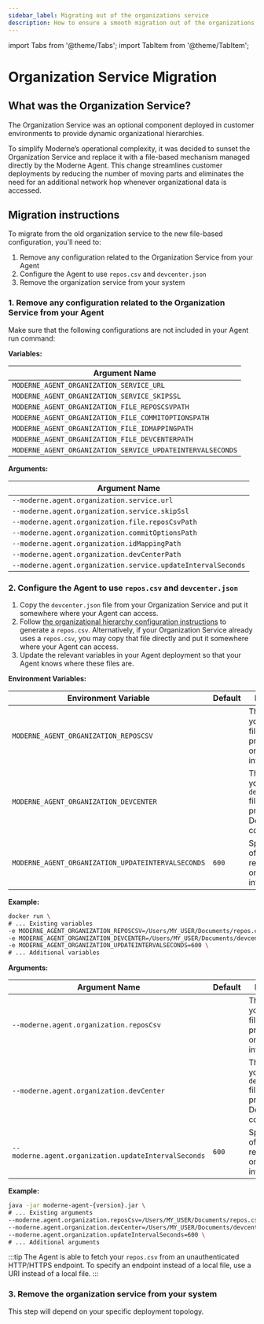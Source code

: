 ```yaml
---
sidebar_label: Migrating out of the organizations service
description: How to ensure a smooth migration out of the organizations service.
---
```


import Tabs from '@theme/Tabs';
import TabItem from '@theme/TabItem';

# Organization Service Migration

## What was the Organization Service?

The Organization Service was an optional component deployed in customer environments to provide dynamic organizational
hierarchies.

To simplify Moderne’s operational complexity, it was decided to sunset the Organization Service and replace it with a
file-based mechanism managed directly by the Moderne Agent. This change streamlines customer deployments by reducing the
number of moving parts and eliminates the need for an additional network hop whenever organizational data is accessed.

## Migration instructions

To migrate from the old organization service to the new file-based configuration, you'll need to:

1. Remove any configuration related to the Organization Service from your Agent
2. Configure the Agent to use `repos.csv` and `devcenter.json`
3. Remove the organization service from your system

### 1. Remove any configuration related to the Organization Service from your Agent

Make sure that the following configurations are not included in your Agent run command:

<Tabs groupId="agent-type">
<TabItem value="oci-container" label="OCI Container">

**Variables:**

| Argument Name                                       |
|-----------------------------------------------------|
| `MODERNE_AGENT_ORGANIZATION_SERVICE_URL`            |
| `MODERNE_AGENT_ORGANIZATION_SERVICE_SKIPSSL`        |
| `MODERNE_AGENT_ORGANIZATION_FILE_REPOSCSVPATH`      | 
| `MODERNE_AGENT_ORGANIZATION_FILE_COMMITOPTIONSPATH` | 
| `MODERNE_AGENT_ORGANIZATION_FILE_IDMAPPINGPATH`     | 
| `MODERNE_AGENT_ORGANIZATION_FILE_DEVCENTERPATH`     | 
| `MODERNE_AGENT_ORGANIZATION_SERVICE_UPDATEINTERVALSECONDS` |

</TabItem>

<TabItem value="executable-jar" label="Executable JAR">

**Arguments:**

| Argument Name                                    |
|--------------------------------------------------|
| `--moderne.agent.organization.service.url`       |
| `--moderne.agent.organization.service.skipSsl`   |
| `--moderne.agent.organization.file.reposCsvPath` | 
| `--moderne.agent.organization.commitOptionsPath` | 
| `--moderne.agent.organization.idMappingPath`     | 
| `--moderne.agent.organization.devCenterPath`     | 
| `--moderne.agent.organization.service.updateIntervalSeconds` |

</TabItem>
</Tabs>

### 2. Configure the Agent to use `repos.csv` and `devcenter.json`

1. Copy the `devcenter.json` file from your Organization Service and put it somewhere where your Agent can access.
2. Follow [the organizational hierarchy configuration instructions](./configure-organizations-hierarchy.md) to generate
   a `repos.csv`. Alternatively, if your Organization Service already uses a `repos.csv`, you may copy that file
   directly and put it somewhere where your Agent can access.
3. Update the relevant variables in your Agent deployment so that your Agent knows where these files are.

<Tabs groupId="agent-type">
<TabItem value="oci-container" label="OCI Container">

**Environment Variables:**

| Environment Variable                                       | Default | Description |
|------------------------------------------------------------|---------|-------------|
| `MODERNE_AGENT_ORGANIZATION_REPOSCSV`                      |         | The path of your `repos.csv` file that provides organization information. |
| `MODERNE_AGENT_ORGANIZATION_DEVCENTER`                     |         | The path of your `devcenter.json` file that provides the DevCenter configurations. |
| `MODERNE_AGENT_ORGANIZATION_UPDATEINTERVALSECONDS` | `600`   | Specifies how often to request your organization information. |

**Example:**

```bash
docker run \
# ... Existing variables
-e MODERNE_AGENT_ORGANIZATION_REPOSCSV=/Users/MY_USER/Documents/repos.csv \
-e MODERNE_AGENT_ORGANIZATION_DEVCENTER=/Users/MY_USER/Documents/devcenter.json \
-e MODERNE_AGENT_ORGANIZATION_UPDATEINTERVALSECONDS=600 \
# ... Additional variables
```

</TabItem>

<TabItem value="executable-jar" label="Executable JAR">

**Arguments:**

| Argument Name                                                | Default | Description |
|--------------------------------------------------------------|---------|-------------|
| `--moderne.agent.organization.reposCsv`                      |         | The path of your `repos.csv` file that provides organization information. |
| `--moderne.agent.organization.devCenter`                     |         | The path of your `devcenter.json` file that provides the DevCenter configurations. |
| `--moderne.agent.organization.updateIntervalSeconds` | `600`   | Specifies how often to request your organization information. |

**Example:**

```bash
java -jar moderne-agent-{version}.jar \
# ... Existing arguments
--moderne.agent.organization.reposCsv=/Users/MY_USER/Documents/repos.csv \
--moderne.agent.organization.devCenter=/Users/MY_USER/Documents/devcenter.json \
--moderne.agent.organization.updateIntervalSeconds=600 \
# ... Additional arguments
```

</TabItem>
</Tabs>


:::tip
The Agent is able to fetch your `repos.csv` from an unauthenticated HTTP/HTTPS endpoint. To specify an endpoint instead
of a local file, use a URI instead of a local file.
:::

### 3. Remove the organization service from your system

This step will depend on your specific deployment topology. 

